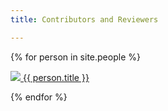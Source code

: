 ```yaml
---
title: Contributors and Reviewers

---
```

{% for person in site.people %}
  <person>
  <p>
      <a href="{{ person.url }}">
        <img src="{{ person.image }}">
        {{ person.title }}
      </a>
  </p>
  </person>
{% endfor %}
